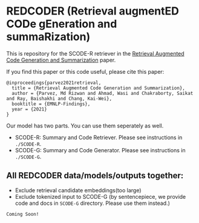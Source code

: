 # REDCODER (Retrieval augmentED CODe gEneration and summaRization)

This is repository for the SCODE-R retriever in the [Retrieval Augmented Code Generation and Summarization](https://arxiv.org/abs/2108.11601) paper.

If you find this paper or this code useful, please cite this paper:
```
@inproceedings{parvez2021retrieval,
  title = {Retrieval Augmented Code Generation and Summarization},
  author = {Parvez, Md Rizwan and Ahmad, Wasi and Chakraborty, Saikat and Ray, Baishakhi and Chang, Kai-Wei},
  booktitle = {EMNLP-Findings},
  year = {2021}
}
```

Our model has two parts. You can use them seperately as well.
- SCODE-R: Summary and Code Retriever. Please see instructions in ```./SCODE-R```.
- SCODE-G: Summary and Code Generator. Please see instructions in ```./SCODE-G```.


## All REDCODER data/models/outputs together:
- Exclude retrieval candidate embeddings(too large)
- Exclude tokenized input to SCODE-G (by sentencepiece, we provide code and docs in ```SCODE-G``` directory. Please use them instead.)

```Coming Soon!```